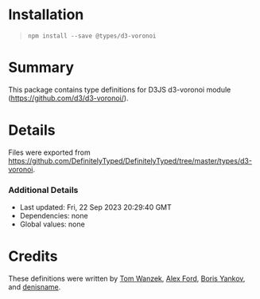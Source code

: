 # Installation
> `npm install --save @types/d3-voronoi`

# Summary
This package contains type definitions for D3JS d3-voronoi module (https://github.com/d3/d3-voronoi/).

# Details
Files were exported from https://github.com/DefinitelyTyped/DefinitelyTyped/tree/master/types/d3-voronoi.

### Additional Details
 * Last updated: Fri, 22 Sep 2023 20:29:40 GMT
 * Dependencies: none
 * Global values: none

# Credits
These definitions were written by [Tom Wanzek](https://github.com/tomwanzek), [Alex Ford](https://github.com/gustavderdrache), [Boris Yankov](https://github.com/borisyankov), and [denisname](https://github.com/denisname).

